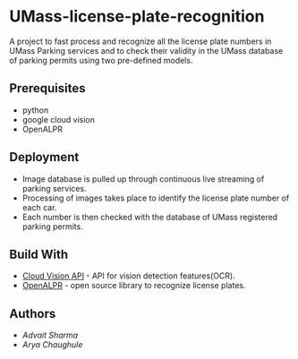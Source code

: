 # UMass-license-plate-recognition
A project to fast process and recognize all the license plate numbers in UMass Parking services and to check their validity in the UMass database of parking permits using two pre-defined models.

## Prerequisites 
* python
* google cloud vision
* OpenALPR

## Deployment
* Image database is pulled up through continuous live streaming of parking services.
* Processing of images takes place to identify the license plate number of each car.
* Each number is then checked with the database of UMass registered parking permits.

## Build With
* [Cloud Vision API](https://cloud.google.com/vision/) - API for vision detection features(OCR). 
* [OpenALPR](https://cloud.openalpr.com/cloudapi/) - open source library to recognize license plates.

## Authors
* *Advait Sharma* 
* *Arya Chaughule*
